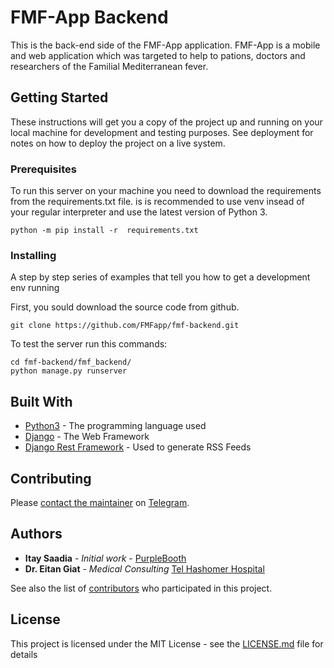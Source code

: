 # FMF-App Backend

This is the back-end side of the FMF-App application. 
FMF-App is a mobile and web application which was targeted to help to pations, doctors and researchers of the Familial Mediterranean fever.

## Getting Started

These instructions will get you a copy of the project up and running on your local machine for development and testing purposes. See deployment for notes on how to deploy the project on a live system.

### Prerequisites

To run this server on your machine you need to download the requirements from the requirements.txt file. 
is is recommended to use venv insead of your regular interpreter and use the latest version of Python 3.
```
python -m pip install -r  requirements.txt
```

### Installing

A step by step series of examples that tell you how to get a development env running

First, you sould download the source code from github.
```
git clone https://github.com/FMFapp/fmf-backend.git 
```

To test the server run this commands:
```
cd fmf-backend/fmf_backend/
python manage.py runserver
```

## Built With

* [Python3](https://www.python.org/) - The programming language used
* [Django](https://www.djangoproject.com/) - The Web Framework
* [Django Rest Framework](https://www.django-rest-framework.org/) - Used to generate RSS Feeds

## Contributing

Please [contact the maintainer](https://t.me/d4rk_0lympus) on [Telegram](https://telegram.org/).


## Authors

* **Itay Saadia** - *Initial work* - [PurpleBooth](https://github.com/PurpleBooth)
* **Dr. Eitan Giat** - *Medical Consulting* [Tel Hashomer Hospital](https://www.sheba.co.il/%D7%93%D7%A8_%D7%90%D7%99%D7%AA%D7%9F_%D7%92%D7%99%D7%90%D7%AA)

See also the list of [contributors](https://github.com/your/project/contributors) who participated in this project.

## License

This project is licensed under the MIT License - see the [LICENSE.md](LICENSE.md) file for details

